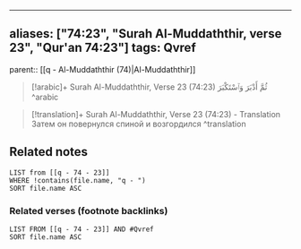 
---
aliases: ["74:23", "Surah Al-Muddaththir, verse 23", "Qur'an 74:23"]
tags: Qvref
---

parent:: [[q - Al-Muddaththir (74)|Al-Muddaththir]]

> [!arabic]+ Surah Al-Muddaththir, Verse 23 (74:23)
> <span class="quran-arabic">ثُمَّ أَدْبَرَ وَٱسْتَكْبَرَ</span>
^arabic

> [!translation]+ Surah Al-Muddaththir, Verse 23 (74:23) - Translation
> Затем он повернулся спиной и возгордился
^translation



## Related notes
```dataview
LIST from [[q - 74 - 23]]
WHERE !contains(file.name, "q - ")
SORT file.name ASC
```

### Related verses (footnote backlinks)
```dataview
LIST FROM [[q - 74 - 23]] AND #Qvref
SORT file.name ASC
```

